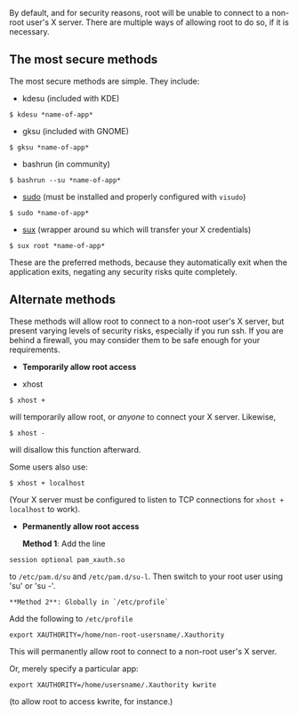 By default, and for security reasons, root will be unable to connect to a non-root user's X server. There are multiple ways of allowing root to do so, if it is necessary.

## The most secure methods

The most secure methods are simple. They include:

*   kdesu (included with KDE)

```
$ kdesu *name-of-app*

```

*   gksu (included with GNOME)

```
$ gksu *name-of-app*

```

*   bashrun (in community)

```
$ bashrun --su *name-of-app*

```

*   [sudo](/index.php/Sudo "Sudo") (must be installed and properly configured with `visudo`)

```
$ sudo *name-of-app*

```

*   [sux](https://aur.archlinux.org/packages/sux/) (wrapper around su which will transfer your X credentials)

```
$ sux root *name-of-app*

```

These are the preferred methods, because they automatically exit when the application exits, negating any security risks quite completely.

## Alternate methods

These methods will allow root to connect to a non-root user's X server, but present varying levels of security risks, especially if you run ssh. If you are behind a firewall, you may consider them to be safe enough for your requirements.

*   **Temporarily allow root access**

*   xhost

```
$ xhost +

```

will temporarily allow root, or *anyone* to connect your X server. Likewise,

```
$ xhost -

```

will disallow this function afterward.

Some users also use:

```
$ xhost + localhost

```

(Your X server must be configured to listen to TCP connections for `xhost + localhost` to work).

*   **Permanently allow root access**

	**Method 1**: Add the line

`session optional pam_xauth.so`

to `/etc/pam.d/su` and `/etc/pam.d/su-l`. Then switch to your root user using 'su' or 'su -'.

	**Method 2**: Globally in `/etc/profile`

Add the following to `/etc/profile`

```
export XAUTHORITY=/home/non-root-usersname/.Xauthority

```

This will permanently allow root to connect to a non-root user's X server.

Or, merely specify a particular app:

```
export XAUTHORITY=/home/usersname/.Xauthority kwrite

```

(to allow root to access kwrite, for instance.)